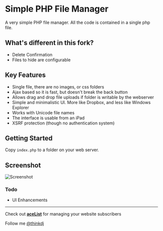 
Simple PHP File Manager
===================

A very simple PHP file manager.  All the code is contained in a single php file.   

## What's different in this fork?

- Delete Confirmation 
- Files to hide are configurable

## Key Features

- Single file, there are no images, or css folders
- Ajax based so it is fast, but doesn't break the back button
- Allows drag and drop file uploads if folder is writable by the webserver
- Simple and minimalistic UI.  More like Dropbox, and less like Windows Explorer
- Works with Unicode file names
- The interface is usable from an iPad
- XSRF protection (though no authentication system)

## Getting Started 
Copy `index.php` to a folder on your web server.

## Screenshot

![Screenshot](https://raw.github.com/jcampbell1/simple-file-manager/master/screenshot.png "Screenshot")


### Todo

- UI Enhancements

------

Check out **[aceList](https://github.com/thinkdj/aceList)** for managing your website subscribers 

Follow me [@thinkdj](https://twitter.com/thinkdj) 